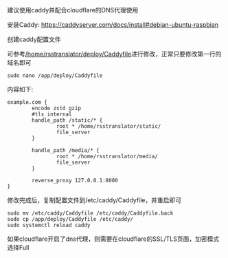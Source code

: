 建议使用caddy并配合cloudflare的DNS代理使用

安装Caddy: https://caddyserver.com/docs/install#debian-ubuntu-raspbian

创建caddy配置文件

可参考[/home/rsstranslator/deploy/Caddyfile](https://github.com/versun/RSS-Translator/blob/main/deploy/Caddyfile)进行修改，正常只要修改第一行的域名即可

`sudo nano /app/deploy/Caddyfile`

内容如下:
```
example.com {
        encode zstd gzip
        #tls internal
        handle_path /static/* {
                root * /home/rsstranslator/static/
                file_server
        }

        handle_path /media/* {
                root * /home/rsstranslator/media/
                file_server
        }

        reverse_proxy 127.0.0.1:8000
}
```
修改完成后，复制配置文件到/etc/caddy/Caddyfile，并重启即可
```
sudo mv /etc/caddy/Caddyfile /etc/caddy/Caddyfile.back
sudo cp /app/deploy/Caddyfile /etc/caddy/
sudo systemctl reload caddy
```
如果cloudflare开启了dns代理，则需要在cloudflare的SSL/TLS页面，加密模式选择Full